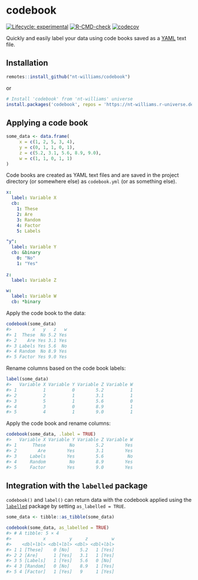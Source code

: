 
<!-- README.md is generated from README.Rmd. Please edit that file -->

# codebook

<!-- badges: start -->

[![Lifecycle:
experimental](https://img.shields.io/badge/lifecycle-experimental-orange.svg)](https://lifecycle.r-lib.org/articles/stages.html#experimental)
[![R-CMD-check](https://github.com/nt-williams/dictionary/workflows/R-CMD-check/badge.svg)](https://github.com/nt-williams/dictionary/actions)
[![codecov](https://codecov.io/gh/nt-williams/codebook/branch/main/graph/badge.svg?token=QGGA7OE5UY)](https://codecov.io/gh/nt-williams/codebook)

<!-- badges: end -->

Quickly and easily label your data using code books saved as a
[YAML](https://yaml.org/) text file.

## Installation

``` r
remotes::install_github("nt-williams/codebook")
```

or

``` r
# Install 'codebook' from 'nt-williams' universe
install.packages('codebook', repos = 'https://nt-williams.r-universe.dev')
```

## Applying a code book

``` r
some_data <- data.frame(
     x = c(1, 2, 5, 3, 4),
     y = c(0, 1, 1, 0, 1), 
     z = c(5.2, 3.1, 5.6, 8.9, 9.0), 
     w = c(1, 1, 0, 1, 1)
)
```

Code books are created as YAML text files and are saved in the project
directory (or somewhere else) as `codebook.yml` (or as something else).

``` yaml
x:
  label: Variable X
  cb:
    1: These
    2: Are
    3: Random
    4: Factor
    5: Labels

"y":
  label: Variable Y
  cb: &binary
    0: "No"
    1: "Yes"
    
z:
  label: Variable Z

w:
  label: Variable W
  cb: *binary
```

Apply the code book to the data:

``` r
codebook(some_data)
#>        x   y   z   w
#> 1  These  No 5.2 Yes
#> 2    Are Yes 3.1 Yes
#> 3 Labels Yes 5.6  No
#> 4 Random  No 8.9 Yes
#> 5 Factor Yes 9.0 Yes
```

Rename columns based on the code book labels:

``` r
label(some_data)
#>   Variable X Variable Y Variable Z Variable W
#> 1          1          0        5.2          1
#> 2          2          1        3.1          1
#> 3          5          1        5.6          0
#> 4          3          0        8.9          1
#> 5          4          1        9.0          1
```

Apply the code book and rename columns:

``` r
codebook(some_data, .label = TRUE)
#>   Variable X Variable Y Variable Z Variable W
#> 1      These         No        5.2        Yes
#> 2        Are        Yes        3.1        Yes
#> 3     Labels        Yes        5.6         No
#> 4     Random         No        8.9        Yes
#> 5     Factor        Yes        9.0        Yes
```

## Integration with the `labelled` package

`codebook()` and `label()` can return data with the codebook applied
using the [`labelled`](https://CRAN.R-project.org/package=labelled)
package by setting `as_labelled = TRUE`.

``` r
some_data <- tibble::as_tibble(some_data)

codebook(some_data, as_labelled = TRUE)
#> # A tibble: 5 × 4
#>            x         y     z         w
#>    <dbl+lbl> <dbl+lbl> <dbl> <dbl+lbl>
#> 1 1 [These]    0 [No]    5.2   1 [Yes]
#> 2 2 [Are]      1 [Yes]   3.1   1 [Yes]
#> 3 5 [Labels]   1 [Yes]   5.6   0 [No] 
#> 4 3 [Random]   0 [No]    8.9   1 [Yes]
#> 5 4 [Factor]   1 [Yes]   9     1 [Yes]
```
